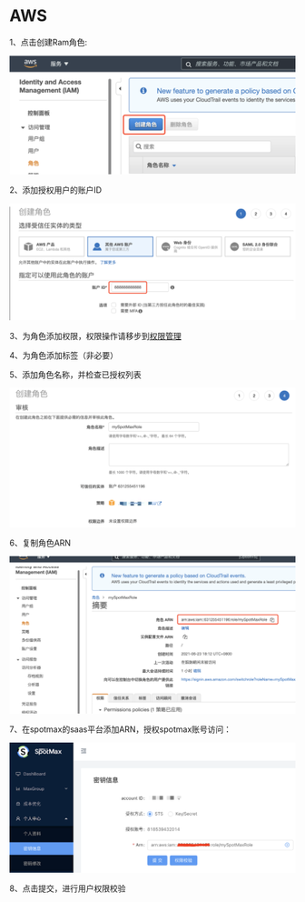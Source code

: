 # AWS

1、点击创建Ram角色:

![](<../../.gitbook/assets/image (171).png>)

2、添加授权用户的账户ID

![](<../../.gitbook/assets/image (172).png>)

3、为角色添加权限，权限操作请移步到[权限管理](https://docs.spotmaxtech.com/saas-gong-neng-jie-shao/quan-xian-guan-li/e-li-yun)

4、为角色添加标签（非必要）

5、添加角色名称，并检查已授权列表

![](<../../.gitbook/assets/image (175).png>)

6、复制角色ARN

![](<../../.gitbook/assets/image (176).png>)

7、在spotmax的saas平台添加ARN，授权spotmax账号访问：

![](<../../.gitbook/assets/image (200).png>)

8、点击提交，进行用户权限校验
